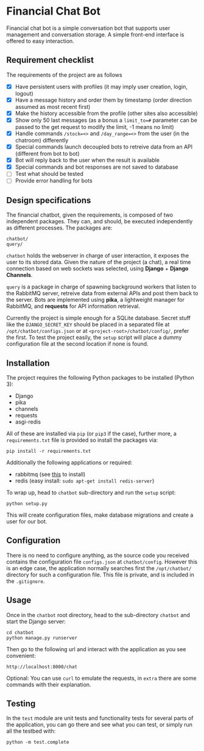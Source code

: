 # Financial Chat Bot
Financial chat bot is a simple conversation bot that supports user management and conversation storage. A simple front-end interface is offered to easy interaction.

## Requirement checklist
The requirements of the project are as follows

- [x] Have persistent users with profiles (it may imply user creation, login, logout)
- [x] Have a message history and order them by timestamp (order direction assumed as most recent first)
- [x] Make the history accessible from the profile (other sites also accessible)
- [x] Show only 50 last messages (as a bonus a `limit_to=#` parameter can be passed to the get request to modify the limit, -1 means no limit)
- [x] Handle commands `/stock=<>` and `/day_range=<>` from the user (in the chatroom) differently
- [x] Special commands launch decoupled bots to retreive data from an API (different from bot to bot)
- [x] Bot will reply back to the user when the result is available
- [x] Special commands and bot responses are not saved to database
- [ ] Test what should be tested
- [ ] Provide error handling for bots

## Design specifications
The financial chatbot, given the requirements, is composed of two independent packages. They can, and should, be executed independently as different processes. The packages are:

    chatbot/
    query/
    
`chatbot` holds the webserver in charge of user interaction, it exposes the user to its stored data. Given the nature of the project (a chat), a real time connection based on web sockets was selected, using **Django** + **Django Channels**.

`query` is a package in charge of spawning background workers that listen to the RabbitMQ server, retreive data from external APIs and post them back to the server. Bots are implemented using **pika**, a lightweight manager for RabbitMQ, and **requests** for API information retrieval.

Currently the project is simple enough for a SQLite database. Secret stuff like the `DJANGO_SECRET_KEY` should be placed in a separated file at `/opt/chatbot/configs.json` or at `<project-root>/chatbot/config/`, prefer the first. To test the project easily, the `setup` script will place a dummy configuration file at the second location if none is found.

## Installation
The project requires the following Python packages to be installed (Python 3):

* Django
* pika
* channels
* requests
* asgi-redis

All of these are installed via `pip` (or `pip3` if the case), further more, a `requirements.txt` file is provided so install the packages via:

    pip install -r requirements.txt
    
Additionally the following applications or required:

* rabbitmq (see [this](https://www.digitalocean.com/community/tutorials/how-to-install-and-manage-rabbitmq) to install)
* redis (easy install: `sudo apt-get install redis-server`)

To wrap up, head to `chatbot` sub-directory and run the `setup` script:

    python setup.py
    
This will create configuration files, make database migrations and create a user for our bot.

## Configuration
There is no need to configure anything, as the source code you received contains the configuration file `configs.json` at `chatbot/config`. However this is an edge case, the application normally searches first the `/opt/chatbot/` directory for such a configuration file. This file is private, and is included in the `.gitignore`.

## Usage
Once in the `chatbot` root directory, head to the sub-directory `chatbot` and start the Django server:

    cd chatbot
    python manage.py runserver

Then go to the following url and interact with the application as you see convenient:

    http://localhost:8000/chat

Optional: You can use `curl` to emulate the requests, in `extra` there are some commands with their explanation.

## Testing
In the `test` module are unit tests and functionality tests for several parts of the application,
you can go there and see what you can test, or simply run all the testbed with:

    python -m test.complete

